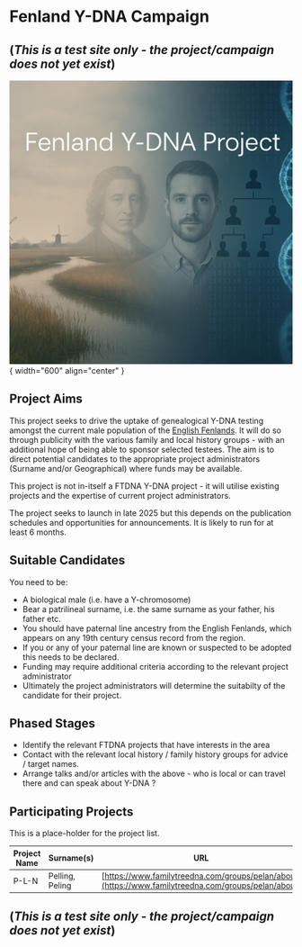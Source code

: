 
# Fenland Y-DNA Campaign

## (*This is a test site only - the project/campaign does not yet exist*)

![Logo](img/fenland-banner-1.png){ width="600" align="center" }

## Project Aims

This project seeks to drive the uptake of genealogical Y-DNA testing amongst the current male population of the [English Fenlands](https://en.wikipedia.org/wiki/The_Fens). It will do so through publicity with the various family and local history groups - with an additional hope of being able to sponsor selected testees. The aim is to direct potential candidates to the appropriate project administrators (Surname and/or Geographical) where funds may be available.

This project is not in-itself a FTDNA Y-DNA project - it will utilise existing projects and the expertise of current project administrators.

The project seeks to launch in late 2025 but this depends on the publication schedules and opportunities for announcements.
It is likely to run for at least 6 months.

## Suitable Candidates

You need to be:

 * A biological male (i.e. have a Y-chromosome) 
 * Bear a patrilineal surname, i.e. the same surname as your father, his father etc.
 * You should have paternal line ancestry from the English Fenlands, which appears on any 19th century census record from the region.
 * If you or any of your paternal line are known or suspected to be adopted this needs to be declared.
 * Funding may require additional criteria according to the relevant project administrator
 * Ultimately the project administrators will determine the suitabilty of the candidate for their project.

## Phased Stages

 * Identify the relevant FTDNA projects that have interests in the area
 * Contact with the relevant local history / family history groups for advice / target names.
 * Arrange talks and/or articles with the above - who is local or can travel there and can speak about Y-DNA ?

## Participating Projects

This is a place-holder for the project list. 


| Project Name |  Surname(s) | URL | Sponsorship Available ? |
| ------------ |  -----------| --- | ---------------------   |
| P-L-N        |  Pelling, Peling  | [https://www.familytreedna.com/groups/pelan/about](https://www.familytreedna.com/groups/pelan/about)    |  Yes |    



## (*This is a test site only - the project/campaign does not yet exist*)

